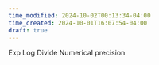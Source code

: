 ```yaml
---
time_modified: 2024-10-02T00:13:34-04:00
time_created: 2024-10-01T16:07:54-04:00
draft: true
---
```


Exp
Log
Divide
Numerical precision